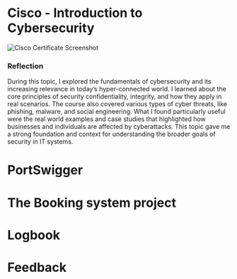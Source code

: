 # Cisco - Introduction to Cybersecurity
![Cisco Certificate Screenshot](link)
### Reflection
During this topic, I explored the fundamentals of cybersecurity and its increasing relevance in today’s hyper-connected world. I learned about the core principles of security confidentiality, integrity, and how they apply in real scenarios. The course also covered various types of cyber threats, like phishing, malware, and social engineering. What I found particularly useful were the real world examples and case studies that highlighted how businesses and individuals are affected by cyberattacks. This topic gave me a strong foundation and context for understanding the broader goals of security in IT systems.

#  PortSwigger
# The Booking system project
# Logbook
# Feedback
